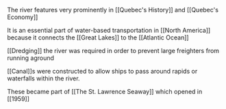 The river features very prominently in [[Quebec's History]] and [[Quebec's Economy]]

It is an essential part of water-based transportation in [[North America]] because it connects the [[Great Lakes]] to the [[Atlantic Ocean]]

[[Dredging]] the river was required in order to prevent large freighters from running aground

[[Canal]]s were constructed to allow ships to pass around rapids or waterfalls within the river.

These became part of [[The St. Lawrence Seaway]] which opened in [[1959]]

